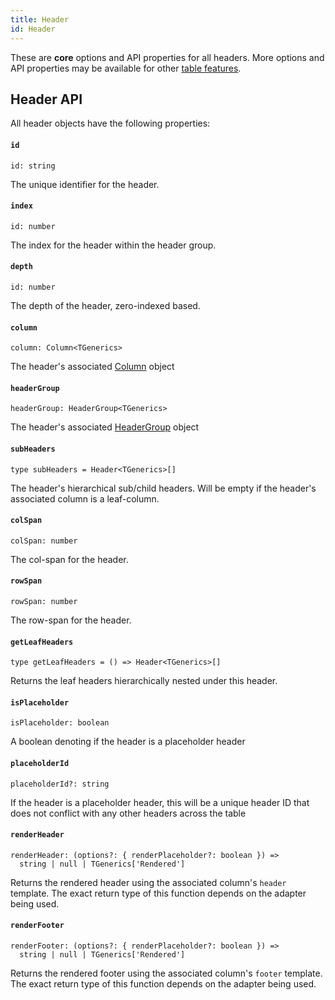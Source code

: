 ```yaml
---
title: Header
id: Header
---
```


These are **core** options and API properties for all headers. More options and API properties may be available for other [table features](../guide/09-features.md).

## Header API

All header objects have the following properties:

#### `id`

```tsx
id: string
```

The unique identifier for the header.

#### `index`

```tsx
id: number
```

The index for the header within the header group.

#### `depth`

```tsx
id: number
```

The depth of the header, zero-indexed based.

#### `column`

```tsx
column: Column<TGenerics>
```

The header's associated [Column](./Column.md) object

#### `headerGroup`

```tsx
headerGroup: HeaderGroup<TGenerics>
```

The header's associated [HeaderGroup](./HeaderGroup.md) object

#### `subHeaders`

```tsx
type subHeaders = Header<TGenerics>[]
```

The header's hierarchical sub/child headers. Will be empty if the header's associated column is a leaf-column.

#### `colSpan`

```tsx
colSpan: number
```

The col-span for the header.

#### `rowSpan`

```tsx
rowSpan: number
```

The row-span for the header.

#### `getLeafHeaders`

```tsx
type getLeafHeaders = () => Header<TGenerics>[]
```

Returns the leaf headers hierarchically nested under this header.

#### `isPlaceholder`

```tsx
isPlaceholder: boolean
```

A boolean denoting if the header is a placeholder header

#### `placeholderId`

```tsx
placeholderId?: string
```

If the header is a placeholder header, this will be a unique header ID that does not conflict with any other headers across the table

#### `renderHeader`

```tsx
renderHeader: (options?: { renderPlaceholder?: boolean }) =>
  string | null | TGenerics['Rendered']
```

Returns the rendered header using the associated column's `header` template. The exact return type of this function depends on the adapter being used.

#### `renderFooter`

```tsx
renderFooter: (options?: { renderPlaceholder?: boolean }) =>
  string | null | TGenerics['Rendered']
```

Returns the rendered footer using the associated column's `footer` template. The exact return type of this function depends on the adapter being used.
